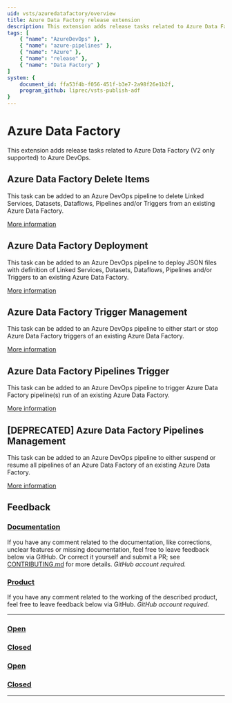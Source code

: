 ```yaml
---
uid: vsts/azuredatafactory/overview
title: Azure Data Factory release extension
description: This extension adds release tasks related to Azure Data Factory (V2 only supported) to Azure DevOps.
tags: [
    { "name": "AzureDevOps" },
    { "name": "azure-pipelines" },
    { "name": "Azure" },
    { "name": "release" },
    { "name": "Data Factory" }
]
system: {
    document_id: ffa53f4b-f056-451f-b3e7-2a98f26e1b2f,
    program_github: liprec/vsts-publish-adf
}
---
```


# Azure Data Factory

This extension adds release tasks related to Azure Data Factory (V2 only supported) to Azure DevOps.

## Azure Data Factory Delete Items

This task can be added to an Azure DevOps pipeline to delete Linked Services, Datasets, Dataflows, Pipelines and/or Triggers from an existing Azure Data Factory.

[More information](xref:vsts/azuredatafactory/delete)

## Azure Data Factory Deployment

This task can be added to an Azure DevOps pipeline to deploy JSON files with definition of Linked Services, Datasets, Dataflows, Pipelines and/or Triggers to an existing Azure Data Factory. 

[More information](xref:vsts/azuredatafactory/deploy)

## Azure Data Factory Trigger Management

This task can be added to an Azure DevOps pipeline to either start or stop Azure Data Factory triggers of an existing Azure Data Factory.

[More information](xref:vsts/azuredatafactory/trigger)

## Azure Data Factory Pipelines Trigger

This task can be added to an Azure DevOps pipeline to trigger Azure Data Factory pipeline(s) run of an existing Azure Data Factory.

[More information](xref:vsts/azuredatafactory/pipelinetrigger)

## [DEPRECATED] Azure Data Factory Pipelines Management

This task can be added to an Azure DevOps pipeline to either suspend or resume all pipelines of an Azure Data Factory  of an existing Azure Data Factory.

[More information](xref:vsts/azuredatafactory/pipeline)

## Feedback

### [**Documentation**](#tab/docs)

If you have any comment related to the documentation, like corrections, unclear features or missing documentation, feel free to leave feedback below via GitHub. Or correct it yourself and submit a PR; see [CONTRIBUTING.md](https://github.com/liprec/azurebi-docs/blob/master/.github/CONTRIBUTING.md) for more details.
*GitHub account required.*

### [**Product**](#tab/product)

If you have any comment related to the working of the described product, feel free to leave feedback below via GitHub.
*GitHub account required.*

***

### [**Open**](#tab/docs-open/docs)

### [**Closed**](#tab/docs-closed/docs)

### [**Open**](#tab/product-open/product)

### [**Closed**](#tab/product-closed/product)

***
